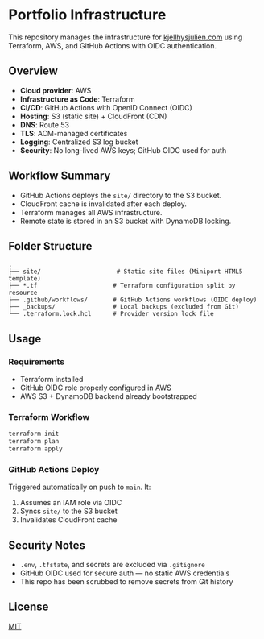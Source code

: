 # Portfolio Infrastructure

This repository manages the infrastructure for [kjellhysjulien.com](https://kjellhysjulien.com) using Terraform, AWS, and GitHub Actions with OIDC authentication.

## Overview

- **Cloud provider**: AWS
- **Infrastructure as Code**: Terraform
- **CI/CD**: GitHub Actions with OpenID Connect (OIDC)
- **Hosting**: S3 (static site) + CloudFront (CDN)
- **DNS**: Route 53
- **TLS**: ACM-managed certificates
- **Logging**: Centralized S3 log bucket
- **Security**: No long-lived AWS keys; GitHub OIDC used for auth

## Workflow Summary

- GitHub Actions deploys the `site/` directory to the S3 bucket.
- CloudFront cache is invalidated after each deploy.
- Terraform manages all AWS infrastructure.
- Remote state is stored in an S3 bucket with DynamoDB locking.

## Folder Structure

```
.
├── site/                     # Static site files (Miniport HTML5 template)
├── *.tf                     # Terraform configuration split by resource
├── .github/workflows/       # GitHub Actions workflows (OIDC deploy)
├── _backups/                # Local backups (excluded from Git)
└── .terraform.lock.hcl      # Provider version lock file
```

## Usage

### Requirements

- Terraform installed
- GitHub OIDC role properly configured in AWS
- AWS S3 + DynamoDB backend already bootstrapped

### Terraform Workflow

```bash
terraform init
terraform plan
terraform apply
```

### GitHub Actions Deploy

Triggered automatically on push to `main`. It:
1. Assumes an IAM role via OIDC
2. Syncs `site/` to the S3 bucket
3. Invalidates CloudFront cache

## Security Notes

- `.env`, `.tfstate`, and secrets are excluded via `.gitignore`
- GitHub OIDC used for secure auth — no static AWS credentials
- This repo has been scrubbed to remove secrets from Git history

## License

[MIT](./site/LICENSE.txt)

